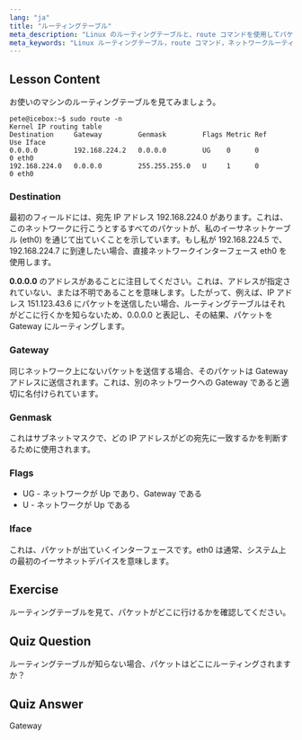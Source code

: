 ```yaml
---
lang: "ja"
title: "ルーティングテーブル"
meta_description: "Linux のルーティングテーブルと、route コマンドを使用してパケットがどのようにルーティングされるかを学びます。ネットワークの基本として、宛先、ゲートウェイ、インターフェースについて探求します。"
meta_keywords: "Linux ルーティングテーブル，route コマンド，ネットワークルーティング，Linux ネットワーキング，初心者 Linux, Linux チュートリアル，ネットワークガイド"
---
```


## Lesson Content

お使いのマシンのルーティングテーブルを見てみましょう。

```plaintext
pete@icebox:~$ sudo route -n
Kernel IP routing table
Destination     Gateway         Genmask         Flags Metric Ref    Use Iface
0.0.0.0         192.168.224.2   0.0.0.0         UG    0      0        0 eth0
192.168.224.0   0.0.0.0         255.255.255.0   U     1      0        0 eth0
```

### Destination

最初のフィールドには、宛先 IP アドレス 192.168.224.0 があります。これは、このネットワークに行こうとするすべてのパケットが、私のイーサネットケーブル (eth0) を通じて出ていくことを示しています。もし私が 192.168.224.5 で、192.168.224.7 に到達したい場合、直接ネットワークインターフェース eth0 を使用します。

**0.0.0.0** のアドレスがあることに注目してください。これは、アドレスが指定されていない、または不明であることを意味します。したがって、例えば、IP アドレス 151.123.43.6 にパケットを送信したい場合、ルーティングテーブルはそれがどこに行くかを知らないため、0.0.0.0 と表記し、その結果、パケットを Gateway にルーティングします。

### Gateway

同じネットワーク上にないパケットを送信する場合、そのパケットは Gateway アドレスに送信されます。これは、別のネットワークへの Gateway であると適切に名付けられています。

### Genmask

これはサブネットマスクで、どの IP アドレスがどの宛先に一致するかを判断するために使用されます。

### Flags

- UG - ネットワークが Up であり、Gateway である
- U - ネットワークが Up である

### Iface

これは、パケットが出ていくインターフェースです。eth0 は通常、システム上の最初のイーサネットデバイスを意味します。

## Exercise

ルーティングテーブルを見て、パケットがどこに行けるかを確認してください。

## Quiz Question

ルーティングテーブルが知らない場合、パケットはどこにルーティングされますか？

## Quiz Answer

Gateway
